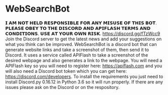 # WebSearchBot
𝗜 𝗔𝗠 𝗡𝗢𝗧 𝗛𝗘𝗟𝗗 𝗥𝗘𝗦𝗣𝗢𝗡𝗦𝗜𝗕𝗟𝗘 𝗙𝗢𝗥 𝗔𝗡𝗬 𝗠𝗜𝗦𝗨𝗦𝗘 𝗢𝗙 𝗧𝗛𝗜𝗦 𝗕𝗢𝗧. 𝗣𝗟𝗘𝗔𝗦𝗘 𝗢𝗕𝗘𝗬 𝗧𝗢 𝗧𝗛𝗘 𝗗𝗜𝗦𝗖𝗢𝗥𝗗 𝗔𝗡𝗗 𝗔𝗣𝗜𝗙𝗟𝗔𝗦𝗛 𝗧𝗘𝗥𝗠𝗦 𝗔𝗡𝗗 𝗖𝗢𝗡𝗗𝗜𝗧𝗜𝗢𝗡𝗦. 𝗨𝗦𝗘 𝗔𝗧 𝗬𝗢𝗨𝗥 𝗢𝗪𝗡 𝗥𝗜𝗦𝗞.
https://discord.gg/fTzWcc9 Join the Discord server to get the latest news and add your suggestions on what you think can be improved.
WebSearchBot is a discord bot that can generate website links and take a screenshot of them, then send it to Discord. It uses a service called APIFlash to take a screenshot of the desired webpage and also generates a link to the webpage. You will need a APIFlash key so you will need to register here: https://apiflash.com and you will also need a Discord bot token which you can get here: https://discord.com/developers. To install the requirements you just need to install Discord.py 0.16.12 in Python 3.6 so it will run properly. If there are any issues please ask on the Discord or on the respository. 

